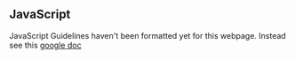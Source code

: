 ## JavaScript
JavaScript Guidelines haven't been formatted yet for this webpage. Instead see this [google doc](https://docs.google.com/document/d/1_LEucqeAg7wtKvuI4dWS79ntEgJ2GKb-amr0k6xLS3Q/edit?pli=1#)